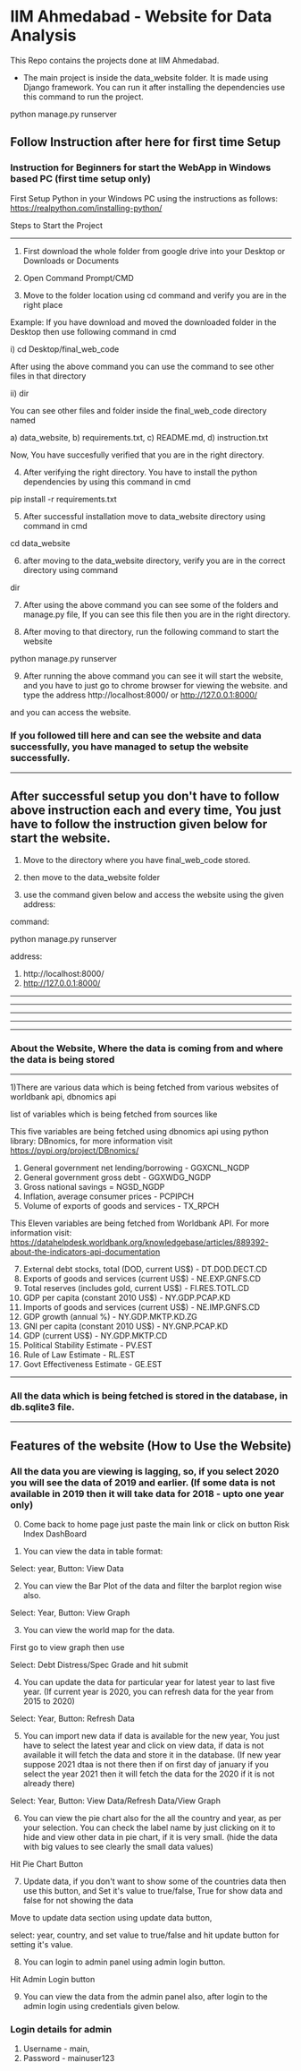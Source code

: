 # IIM Ahmedabad - Website for Data Analysis
This Repo contains the projects done at IIM Ahmedabad.

- The main project is inside the data_website folder. It is made using Django framework. You can run it after installing the dependencies use this command to run the project.

python manage.py runserver

## Follow Instruction after here for first time Setup

### Instruction for Beginners for start the WebApp in Windows based PC (first time setup only)

First Setup Python in your Windows PC using the instructions as follows: https://realpython.com/installing-python/

Steps to Start the Project 
***
1) First download the whole folder from google drive into your Desktop or Downloads or Documents

2) Open Command Prompt/CMD

3) Move to the folder location using cd command and verify you are in the right place

Example: If you have download and moved the downloaded folder in the Desktop then use following command in cmd 

i) cd Desktop/final_web_code

After using the above command you can use the command to see other files in that directory

ii) dir

You can see other files and folder inside the final_web_code directory named 

a) data_website, 
b) requirements.txt, 
c) README.md,
d) instruction.txt

Now, You have succesfully verified that you are in the right directory.

4) After verifying the right directory. You have to install the python dependencies by using this command in cmd

pip install -r requirements.txt 

5) After successful installation move to data_website directory using command in cmd

cd data_website

6) after moving to the data_website directory, verify you are in the correct directory using command

dir

7) After using the above command you can see some of the folders and manage.py file, If you can see this file then you are in the right directory.

8) After moving to that directory, run the following command to start the website

python manage.py runserver

9) After running the above command you can see it will start the website, and you have to just go to chrome browser for viewing the website.
and type the address http://localhost:8000/ or http://127.0.0.1:8000/

and you can access the website.

### If you followed till here and can see the website and data successfully, you have managed to setup the website successfully.
***
## After successful setup you don't have to follow above instruction each and every time, You just have to follow the instruction given below for start the website.

1) Move to the directory where you have final_web_code stored.

2) then move to the data_website folder

3) use the command given below and access the website using the given address:

command: 

python manage.py runserver

address:

1) http://localhost:8000/ 
2) http://127.0.0.1:8000/

***
***
***
***
***

### About the Website, Where the data is coming from and where the data is being stored
***
1)There are various data which is being fetched from various websites of worldbank api, dbnomics api 

list of variables which is being fetched from sources like

This five variables are being fetched using dbnomics api using python library: DBnomics, for more information visit https://pypi.org/project/DBnomics/

1) General government net lending/borrowing - GGXCNL_NGDP
2) General government gross debt - GGXWDG_NGDP
3) Gross national savings	= NGSD_NGDP
4) Inflation, average consumer prices	- PCPIPCH
5) Volume of exports of goods and services - TX_RPCH

This Eleven variables are being fetched from Worldbank API. For more information visit: https://datahelpdesk.worldbank.org/knowledgebase/articles/889392-about-the-indicators-api-documentation

7) External debt stocks, total (DOD, current US$) - DT.DOD.DECT.CD
8) Exports of goods and services (current US$) - NE.EXP.GNFS.CD
9) Total reserves (includes gold, current US$) - FI.RES.TOTL.CD
10) GDP per capita (constant 2010 US$) - NY.GDP.PCAP.KD
11) Imports of goods and services (current US$) - NE.IMP.GNFS.CD
12) GDP growth (annual %) - NY.GDP.MKTP.KD.ZG
13) GNI per capita (constant 2010 US$) - NY.GNP.PCAP.KD
14) GDP (current US$) - NY.GDP.MKTP.CD
15) Political Stability Estimate - PV.EST
16) Rule of Law Estimate - RL.EST
17) Govt Effectiveness Estimate - GE.EST
***
### All the data which is being fetched is stored in the database, in db.sqlite3 file.
***
## Features of the website (How to Use the Website)
### All the data you are viewing is lagging, so, if you select 2020 you will see the data of 2019 and earlier. (If some data is not available in 2019 then it will take data for 2018 - upto one year only)

0) Come back to home page just paste the main link or click on button Risk Index DashBoard

1) You can view the data in table format:

Select: year, Button: View Data

2) You can view the Bar Plot of the data and filter the barplot region wise also. 

Select: Year, Button: View Graph

3) You can view the world map for the data.

First go to view graph then use

Select: Debt Distress/Spec Grade and hit submit

4) You can update the data for particular year for latest year to last five year. (If current year is 2020, you can refresh data for the year from 2015 to 2020)

Select: Year, Button: Refresh Data

5) You can import new data if data is available for the new year, You just have to select the latest year and click on view data, if data is not available it will fetch the data and store it in the database. (If new year suppose 2021 dtaa is not there then if on first day of january if you select the year 2021 then it will fetch the data for the 2020 if it is not already there) 

Select: Year, Button: View Data/Refresh Data/View Graph

6) You can view the pie chart also for the all the country and year, as per your selection. You can check the label name by just clicking on it to hide and view other data in pie chart, if it is very small. (hide the data with big values to see clearly the small data values)

Hit Pie Chart Button

7) Update data, if you don't want to show some of the countries data then use this button, and Set it's value to true/false, True for show data and false for not showing the data

Move to update data section using update data button, 

select: year, country, and set value to true/false and hit update button for setting it's value.
 

8) You can login to admin panel using admin login button. 

Hit Admin Login button

9) You can view the data from the admin panel also, after login to the admin login using credentials given below.

### Login details for admin 
1)  Username - main, 
2) Password - mainuser123



